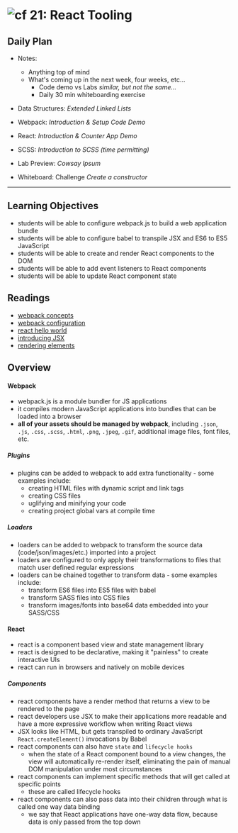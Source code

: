 ![cf](http://i.imgur.com/7v5ASc8.png) 21: React Tooling
====

## Daily Plan
* Notes: 
  - Anything top of mind
  - What's coming up in the next week, four weeks, etc...
    - Code demo vs Labs _similar, but not the same..._
    - Daily 30 min whiteboarding exercise

* Data Structures: _Extended Linked Lists_
* Webpack: _Introduction & Setup Code Demo_
* React: _Introduction & Counter App Demo_ 
* SCSS: _Introduction to SCSS (time permitting)_

* Lab Preview: _Cowsay Ipsum_
* Whiteboard: Challenge _Create a constructor_

----

## Learning Objectives
* students will be able to configure webpack.js to build a web application bundle
* students will be able to configure babel to transpile JSX and ES6 to ES5 JavaScript
* students will be able to create and render React components to the DOM
* students will be able to add event listeners to React components
* students will be able to update React component state

## Readings
* [webpack concepts](https://webpack.js.org/concepts/)
* [webpack configuration](https://webpack.js.org/configuration/)
* [react hello world](https://facebook.github.io/react/docs/hello-world.html)
* [introducing JSX](https://facebook.github.io/react/docs/introducing-jsx.html)
* [rendering elements](https://facebook.github.io/react/docs/rendering-elements.html)

## Overview
#### Webpack
* webpack.js is a module bundler for JS applications
* it compiles modern JavaScript applications into bundles that can be loaded into a browser
* **all of your assets should be managed by webpack**, including `.json`, `.js`, `.css`, `.scss`, `.html`, `.png`, `.jpeg`, `.gif`, additional image files, font files, etc.

##### Plugins
* plugins can be added to webpack to add extra functionality - some examples include:
  * creating HTML files with dynamic script and link tags
  * creating CSS files
  * uglifying and minifying your code
  * creating project global vars at compile time

##### Loaders
* loaders can be added to webpack to transform the source data (code/json/images/etc.) imported into a project
* loaders are configured to only apply their transformations to files that match user defined regular expressions
* loaders can be chained together to transform data - some examples include:
  * transform ES6 files into ES5 files with babel
  * transform SASS files into CSS files
  * transform images/fonts into base64 data embedded into your SASS/CSS

#### React
* react is a component based view and state management library
* react is designed to be declarative, making it "painless" to create interactive UIs
* react can run in browsers and natively on mobile devices

##### Components  
* react components have a render method that returns a view to be rendered to the page
* react developers use JSX to make their applications more readable and have a more expressive workflow when writing React views
* JSX looks like HTML, but gets transpiled to ordinary JavaScript `React.createElement()` invocations by Babel
* react components can also have `state` and `lifecycle hooks`
  * when the state of a React component bound to a view changes, the view will automatically re-render itself, eliminating the pain of manual DOM manipulation under most circumstances
* react components can implement specific methods that will get called at specific points
  * these are called lifecycle hooks
* react components can also pass data into their children through what is called one way data binding
  * we say that React applications have one-way data flow, because data is only passed from the top down
